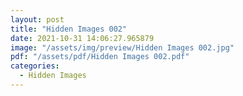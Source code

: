 ```yaml
---
layout: post
title: "Hidden Images 002"
date: 2021-10-31 14:06:27.965879
image: "/assets/img/preview/Hidden Images 002.jpg"
pdf: "/assets/pdf/Hidden Images 002.pdf"
categories:
  - Hidden Images 
---
```

